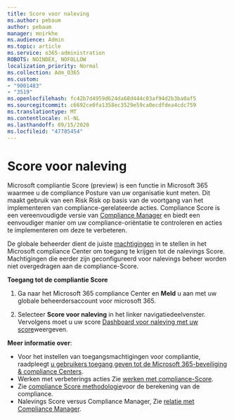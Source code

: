```yaml
---
title: Score voor naleving
ms.author: pebaum
author: pebaum
manager: mnirkhe
ms.audience: Admin
ms.topic: article
ms.service: o365-administration
ROBOTS: NOINDEX, NOFOLLOW
localization_priority: Normal
ms.collection: Adm_O365
ms.custom:
- "9001483"
- "3519"
ms.openlocfilehash: fc42b7d4959d624da68d444c03af94d2b3ba0af5
ms.sourcegitcommit: c6692ce0fa1358ec3529e59ca0ecdfdea4cdc759
ms.translationtype: MT
ms.contentlocale: nl-NL
ms.lasthandoff: 09/15/2020
ms.locfileid: "47785454"
---
```

# <a name="compliance-score"></a>Score voor naleving

Microsoft compliantie Score (preview) is een functie in Microsoft 365 waarmee u de compliance Posture van uw organisatie kunt meten. Dit maakt gebruik van een Risk Risk op basis van de voortgang van het implementeren van compliance-gerelateerde acties.   Compliance Score is een vereenvoudigde versie van [Compliance Manager](https://docs.microsoft.com/microsoft-365/compliance/compliance-manager-overview) en biedt een eenvoudiger manier om uw compliance-oriëntatie te controleren en acties te implementeren om deze te verbeteren. 

De globale beheerder dient de juiste [machtigingen](https://docs.microsoft.com/microsoft-365/security/office-365-security/permissions-in-the-security-and-compliance-center) in te stellen in het Microsoft compliance Center om toegang te krijgen tot de nalevings Score.  Machtigingen die eerder zijn geconfigureerd voor nalevings beheer worden niet overgedragen aan de compliance-Score.

**Toegang tot de compliantie Score**

1. Ga naar het Microsoft 365 compliance Center en **Meld** u aan met uw globale beheerdersaccount voor microsoft 365.

2. Selecteer **Score voor naleving** in het linker navigatiedeelvenster. Vervolgens moet u uw score [Dashboard voor naleving met uw score](https://docs.microsoft.com/microsoft-365/compliance/compliance-score-setup#understand-the-compliance-score-dashboard)weergeven.
 

**Meer informatie over**:

- Voor het instellen van toegangsmachtigingen voor compliantie, raadpleegt [u gebruikers toegang geven tot de Microsoft 365-beveiliging & compliance Centers](https://docs.microsoft.com/microsoft-365/security/office-365-security/grant-access-to-the-security-and-compliance-center).
- Werken met verbeterings acties Zie  [werken met compliance-Score](https://docs.microsoft.com/microsoft-365/compliance/working-with-compliance-score).
- Zie [compliance Score methodologie](https://docs.microsoft.com/microsoft-365/compliance/compliance-score-methodology)voor de berekening van de compliance.
- Nalevings Score versus Compliance Manager, Zie [relatie met Compliance Manager](https://docs.microsoft.com/microsoft-365/compliance/compliance-score#relationship-to-compliance-manager).

